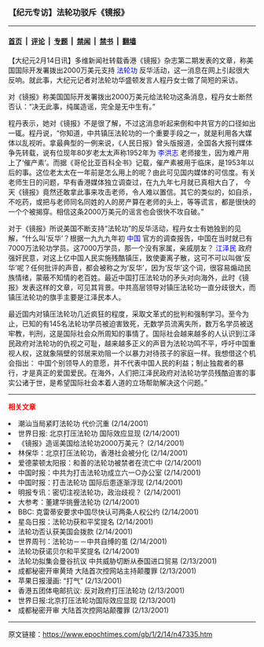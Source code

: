 ### 【纪元专访】法轮功驳斥《镜报》

---

#### [首页](../../../..?n47335) &nbsp;|&nbsp; [评论](../../../../../epoch-comment?n47335) &nbsp;|&nbsp; [专题](../../../../../epoch-special?n47335) &nbsp;|&nbsp; [禁闻](../../../../../epoch-news?n47335) &nbsp;|&nbsp; [禁书](../../../../../books?n47335) &nbsp;|&nbsp; [翻墙](https://github.com/gfw-breaker/nogfw/blob/master/README.md?n47335)


<div class="post_content" id="artbody" itemprop="articleBody">
 <!-- article content begin -->
 <p>
  【大纪元2月14日讯】多维新闻社转载香港《镜报》杂志第二期发表的文章，称美国国际开发署拨出2000万美元支持
  <ok href="http://falundafa.org">
   <font color="blue">
    法轮功
   </font>
  </ok>
  反华活动，这一消息在网上引起很大反响。就此事，大纪元记者对法轮功华盛顿发言人程丹女士做了简短的采访。
 </p>
 <p>
  对《镜报》称美国国际开发署拨出2000万美元给法轮功这条消息，程丹女士断然否认：“决无此事，纯属造谣，完全是无中生有。”
 </p>
 <p>
  程丹表示，她对《镜报》不是很了解，不过这消息听起来倒和中共官方的口径如出一辄。程丹说，“你知道，中共镇压法轮功的一个重要手段之一，就是利用各大媒体以乱视听。拿最典型的一例来说，《人民日报》曾头版报道，全国各大报刊媒体争先转载，说有位现年80岁老太太声称1952年为
  <ok href="http://www.falundafa.org/index_ch.htm">
   <font color="blue">
    李洪志
   </font>
  </ok>
  老师接生，因为难产用上了‘催产素’。而据《哥伦比亚百科全书》记载，催产素被用于临床，是1953年以后的事。这位老太太在一年前是怎么用上的呢？由此可见国内媒体的可信度。有关老师生日的问题，早有香港媒体独立调查过，在九九年七月就已真相大白了， 今天《镜报》竟然还敢拿此事来攻击老师，令人难以置信。其它的类似的，如自杀，不吃药，或把与老师同名同姓的人的房产算在老师的头上，等等谎言，都是很快的一个个被揭穿。相信这条2000万美元的谣言也会很快不攻自破。”
 </p>
 <p>
  对于《镜报》所说美国不断支持“法轮功”的反华活动，程丹女士有她独到的见解，“什么叫‘反华’？根据一九九九年初
  <ok href="http://www3.epochtimes.com/news/epochnews/main/2.html">
   <font color="blue">
    中国
   </font>
  </ok>
  官方的调查报告，中国在当时就已有7000万法轮功学员。这7000万学员，那一个没有家属，亲戚朋友？
  <ok href="http://www1.epochtimes.com/news/epochnews/news/Focus.asp?Focus_ID=801">
   <font color="blue">
    江泽民
   </font>
  </ok>
  政府强奸民意，对这上亿中国人民实施残酷镇压，致使妻离子散，这可不可以叫做‘反华’呢？任何批评的声音，都会被称之为‘反华’，因为‘反华’这个词，很容易煽动民族情绪，蒙蔽不知情的老百姓。最近中国打压法轮功的矛头对向海外，此时《镜报》发表这样的文章，可见其背景。中共高层领导对镇压法轮功一直分歧很大，而镇压法轮功的旗手主要是江泽民本人。
 </p>
 <p>
  最近国内对镇压法轮功几近疯狂的程度，采取文革式的批判和强制学习。至今为止，已知的有145名法轮功学员被迫害致死，无数学员流离失所，数万名学员被送牢教，判刑，这是国际社会众所周知的事情了。国际社会越来越多的人认识到江泽民政府对法轮功的仇视之可耻，越来越多正义的声音为法轮功鸣不平，呼吁中国重视人权，这就象隔壁的邻居来劝阻一个以暴力对待孩子的家庭一样。我想借这个机会指出： 中国个别领导人的意愿，并不代表中国人民的利益；制止独裁者的暴行，才是真正的爱国爱民。在海外，人们把江泽民政府对法轮功学员残酷迫害的事实公诸于世，是希望国际社会本着人道的立场帮助解决这个问题。”
 </p>
 <hr/>
 <p>
  <b>
   <font color="red">
    相关文章
   </font>
  </b>
  <br/>
 </p>
 <li>
  <ok href="http://epochtimes.com/news/epochnews/newscontent.asp?ID=47256" target="_blank">
   潮汕当局紧盯法轮功 代价沉重
  </ok>
  (2/14/2001)
  <li>
   <ok href="http://epochtimes.com/news/epochnews/newscontent.asp?ID=47213" target="_blank">
    世界日报: 北京打压法轮功 国际效应显现
   </ok>
   (2/14/2001)
   <li>
    <ok href="http://epochtimes.com/news/epochnews/newscontent.asp?ID=47131" target="_blank">
     《镜报》造谣美国给法轮功2000万美元？
    </ok>
    (2/14/2001)
    <li>
     <ok href="http://epochtimes.com/news/epochnews/newscontent.asp?ID=47119" target="_blank">
      林保华：北京打压法轮功，香港社会被分化
     </ok>
     (2/14/2001)
     <li>
      <ok href="http://epochtimes.com/news/epochnews/newscontent.asp?ID=47112" target="_blank">
       爱德蒙顿太阳报：和善的法轮功被禁者在流亡中
      </ok>
      (2/14/2001)
      <li>
       <ok href="http://epochtimes.com/news/epochnews/newscontent.asp?ID=47110" target="_blank">
        中国时报：中共为打击法轮功成立六一○办公室
       </ok>
       (2/14/2001)
       <li>
        <ok href="http://epochtimes.com/news/epochnews/newscontent.asp?ID=47108" target="_blank">
         中国时报：打击法轮功 国际后患逐渐浮现
        </ok>
        (2/14/2001)
        <li>
         <ok href="http://epochtimes.com/news/epochnews/newscontent.asp?ID=47106" target="_blank">
          明报专讯：密切注视法轮功，政治歧视？
         </ok>
         (2/14/2001)
         <li>
          <ok href="http://epochtimes.com/news/epochnews/newscontent.asp?ID=47105" target="_blank">
           大参考：董建华挑舋法轮功
          </ok>
          (2/14/2001)
          <li>
           <ok href="http://epochtimes.com/news/epochnews/newscontent.asp?ID=47104" target="_blank">
            BBC: 克雷蒂安要求中国尽快认可两条人权公约
           </ok>
           (2/14/2001)
           <li>
            <ok href="http://epochtimes.com/news/epochnews/newscontent.asp?ID=47099" target="_blank">
             星岛日报：法轮功获和平奖提名
            </ok>
            (2/14/2001)
            <li>
             <ok href="http://epochtimes.com/news/epochnews/newscontent.asp?ID=47096" target="_blank">
              法轮功否认获美国会拨款
             </ok>
             (2/14/2001)
             <li>
              <ok href="http://epochtimes.com/news/epochnews/newscontent.asp?ID=47100" target="_blank">
               世界周刊：法轮功－－中共自缚的茧
              </ok>
              (2/14/2001)
              <li>
               <ok href="http://epochtimes.com/news/epochnews/newscontent.asp?ID=47076" target="_blank">
                法轮功获诺贝尔和平奖提名
               </ok>
               (2/14/2001)
               <li>
                <ok href="http://epochtimes.com/news/epochnews/newscontent.asp?ID=46970" target="_blank">
                 法轮功拟集会曼谷抗议 中共威胁切断从泰国进口贸易
                </ok>
                (2/13/2001)
                <li>
                 <ok href="http://epochtimes.com/news/epochnews/newscontent.asp?ID=46968" target="_blank">
                  成都秘密开审黄琦  大陆首次控网站主持颠覆罪
                 </ok>
                 (2/13/2001)
                 <li>
                  <ok href="http://epochtimes.com/news/epochnews/newscontent.asp?ID=46932" target="_blank">
                   苹果日报漫画:  “打气”
                  </ok>
                  (2/13/2001)
                  <li>
                   <ok href="http://epochtimes.com/news/epochnews/newscontent.asp?ID=46923" target="_blank">
                    香港五团体电邮抗议: 反对政府打压法轮功
                   </ok>
                   (2/13/2001)
                   <li>
                    <ok href="http://epochtimes.com/news/epochnews/newscontent.asp?ID=46919" target="_blank">
                     世界日报:北京打压法轮功国际效应显现
                    </ok>
                    (2/13/2001)
                    <li>
                     <ok href="http://epochtimes.com/news/epochnews/newscontent.asp?ID=46913" target="_blank">
                      成都秘密开审 大陆首次控网站颠覆罪
                     </ok>
                     (2/13/2001)
                     <br/>
                     <!-- article content end -->
                     <div id="below_article_ad">
                     </div>
                    </li>
                   </li>
                  </li>
                 </li>
                </li>
               </li>
              </li>
             </li>
            </li>
           </li>
          </li>
         </li>
        </li>
       </li>
      </li>
     </li>
    </li>
   </li>
  </li>
 </li>
</div>


---

原文链接：https://www.epochtimes.com/gb/1/2/14/n47335.htm